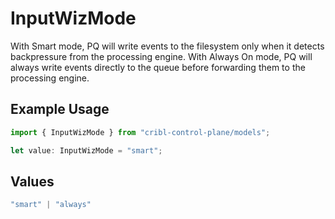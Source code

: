 # InputWizMode

With Smart mode, PQ will write events to the filesystem only when it detects backpressure from the processing engine. With Always On mode, PQ will always write events directly to the queue before forwarding them to the processing engine.

## Example Usage

```typescript
import { InputWizMode } from "cribl-control-plane/models";

let value: InputWizMode = "smart";
```

## Values

```typescript
"smart" | "always"
```
